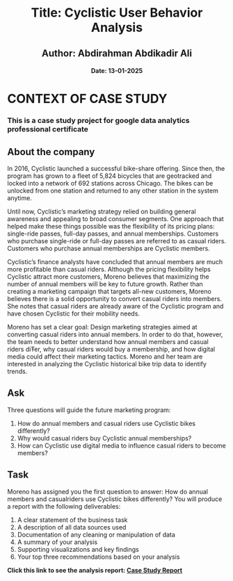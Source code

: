 <div style="text-align: center;">
  <h1>Title: Cyclistic User Behavior Analysis</h1>
  <h2>Author: Abdirahman Abdikadir Ali</h2>
  <h4>Date: 13-01-2025</h4>
</div>

# CONTEXT OF CASE STUDY
### This is a case study project for google data analytics professional certificate

## About the company
<p>In 2016, Cyclistic launched a successful bike-share offering. Since then, the program has grown
to a fleet of 5,824 bicycles that are geotracked and locked into a network of 692 stations
across Chicago. The bikes can be unlocked from one station and returned to any other station
in the system anytime.</p>

<p>Until now, Cyclistic’s marketing strategy relied on building general awareness and appealing to
broad consumer segments. One approach that helped make these things possible was the
flexibility of its pricing plans: single-ride passes, full-day passes, and annual memberships.
Customers who purchase single-ride or full-day passes are referred to as casual riders.
Customers who purchase annual memberships are Cyclistic members.</p>

<p>Cyclistic’s finance analysts have concluded that annual members are much more profitable
than casual riders. Although the pricing flexibility helps Cyclistic attract more customers,
Moreno believes that maximizing the number of annual members will be key to future growth.
Rather than creating a marketing campaign that targets all-new customers, Moreno believes
there is a solid opportunity to convert casual riders into members. She notes that casual riders
are already aware of the Cyclistic program and have chosen Cyclistic for their mobility needs.</p>

<p>Moreno has set a clear goal: Design marketing strategies aimed at converting casual riders into
annual members. In order to do that, however, the team needs to better understand how
annual members and casual riders diŦer, why casual riders would buy a membership, and how
digital media could affect their marketing tactics. Moreno and her team are interested in
analyzing the Cyclistic historical bike trip data to identify trends.</p>

## Ask
Three questions will guide the future marketing program:
1. How do annual members and casual riders use Cyclistic bikes differently?
2. Why would casual riders buy Cyclistic annual memberships?
3. How can Cyclistic use digital media to influence casual riders to become members?

## Task   
Moreno has assigned you the first question to answer: How do annual members and casualriders use Cyclistic bikes differently?
You will produce a report with the following deliverables:
1. A clear statement of the business task
2. A description of all data sources used
3. Documentation of any cleaning or manipulation of data
4. A summary of your analysis
5. Supporting visualizations and key findings
6. Your top three recommendations based on your analysis
   
 
**Click this link to see the analysis report: [Case Study Report](https://fy4z9s-mayow-cabdiqadir.shinyapps.io/case_study/)**
 
   
